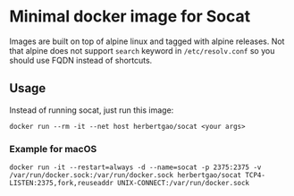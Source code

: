 # Minimal docker image for Socat

Images are built on top of alpine linux and tagged with alpine releases.
Not that alpine does not support `search` keyword in `/etc/resolv.conf`
so you should use FQDN instead of shortcuts.

## Usage

Instead of running socat, just run this image:

```shell
docker run --rm -it --net host herbertgao/socat <your args>
```

### Example for macOS

```shell
docker run -it --restart=always -d --name=socat -p 2375:2375 -v /var/run/docker.sock:/var/run/docker.sock herbertgao/socat TCP4-LISTEN:2375,fork,reuseaddr UNIX-CONNECT:/var/run/docker.sock
```
